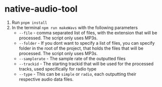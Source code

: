 # native-audio-tool
1. Run `pnpm install`
2. In the terminal `npm run makeWavs` with the following parameters
     - `--file` - comma separated list of files, with the extension that will be processed. The script only uses MP3s.
     - `--folder` - If you dont want to specify a list of files, you can specify folder in the root of the project, that holds the files that will be processed. The script only uses MP3s.
     - `--samplerate` - The sample rate of the outputted files
     - `--trackid` - The starting trackid that will be used for the processed tracks, used specifically for radio type
     - `--type` - This can be `simple` or `radio`, each outputting their respective audio data files.
<!-- `npm run makeWavs --file=lock.mp3 --samplerate=48000 --trackid=5000 --type=radio` -->
<!-- `npm run makeWavs --file=lock.mp3 --samplerate=48000 --trackid=5000 --type=radio` -->
<!-- `npm run makeWavs --samplerate=32000 --type=simple --folder=test` -->
